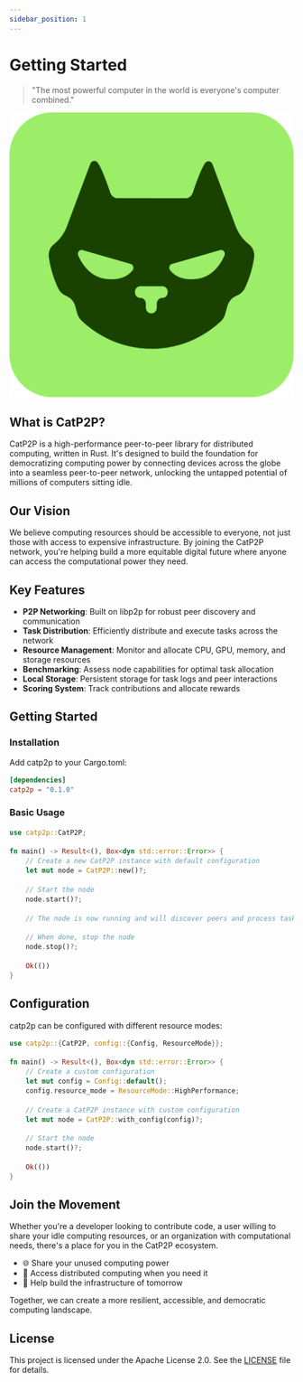 ```yaml
---
sidebar_position: 1
---
```


# Getting Started

> "The most powerful computer in the world is everyone's computer combined."

![CatP2P Logo](/img/catp2p_logo.svg)

## What is CatP2P?

CatP2P is a high-performance peer-to-peer library for distributed computing, written in Rust. It's designed to build the foundation for democratizing computing power by connecting devices across the globe into a seamless peer-to-peer network, unlocking the untapped potential of millions of computers sitting idle.

## Our Vision

We believe computing resources should be accessible to everyone, not just those with access to expensive infrastructure. By joining the CatP2P network, you're helping build a more equitable digital future where anyone can access the computational power they need.

## Key Features

- **P2P Networking**: Built on libp2p for robust peer discovery and communication
- **Task Distribution**: Efficiently distribute and execute tasks across the network
- **Resource Management**: Monitor and allocate CPU, GPU, memory, and storage resources
- **Benchmarking**: Assess node capabilities for optimal task allocation
- **Local Storage**: Persistent storage for task logs and peer interactions
- **Scoring System**: Track contributions and allocate rewards

## Getting Started

### Installation

Add catp2p to your Cargo.toml:

```toml
[dependencies]
catp2p = "0.1.0"
```

### Basic Usage

```rust
use catp2p::CatP2P;

fn main() -> Result<(), Box<dyn std::error::Error>> {
    // Create a new CatP2P instance with default configuration
    let mut node = CatP2P::new()?;
    
    // Start the node
    node.start()?;
    
    // The node is now running and will discover peers and process tasks
    
    // When done, stop the node
    node.stop()?;
    
    Ok(())
}
```

## Configuration

catp2p can be configured with different resource modes:

```rust
use catp2p::{CatP2P, config::{Config, ResourceMode}};

fn main() -> Result<(), Box<dyn std::error::Error>> {
    // Create a custom configuration
    let mut config = Config::default();
    config.resource_mode = ResourceMode::HighPerformance;
    
    // Create a CatP2P instance with custom configuration
    let mut node = CatP2P::with_config(config)?;
    
    // Start the node
    node.start()?;
    
    Ok(())
}
```

## Join the Movement

Whether you're a developer looking to contribute code, a user willing to share your idle computing resources, or an organization with computational needs, there's a place for you in the CatP2P ecosystem.

- 🌐 Share your unused computing power
- 🚀 Access distributed computing when you need it
- 🔧 Help build the infrastructure of tomorrow

Together, we can create a more resilient, accessible, and democratic computing landscape.

## License

This project is licensed under the Apache License 2.0. See the [LICENSE](https://github.com/johnnyvillas/catp2p/blob/main/LICENSE) file for details.
